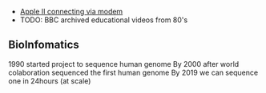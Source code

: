 * [Apple II connecting via modem](https://www.youtube.com/watch?v=TAg0cQJ8Aag)
* TODO: BBC archived educational videos from 80's


BioInfomatics
-------------
1990 started project to sequence human genome
By 2000 after world colaboration sequenced the first human genome
By 2019 we can sequence one in 24hours (at scale)
